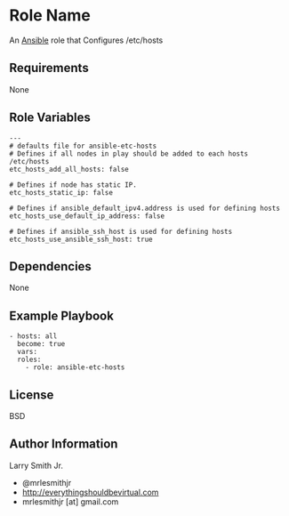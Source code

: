 Role Name
=========

An [Ansible] role that Configures /etc/hosts

Requirements
------------

None

Role Variables
--------------

```
---
# defaults file for ansible-etc-hosts
# Defines if all nodes in play should be added to each hosts /etc/hosts
etc_hosts_add_all_hosts: false

# Defines if node has static IP.
etc_hosts_static_ip: false

# Defines if ansible_default_ipv4.address is used for defining hosts
etc_hosts_use_default_ip_address: false

# Defines if ansible_ssh_host is used for defining hosts
etc_hosts_use_ansible_ssh_host: true
```

Dependencies
------------

None

Example Playbook
----------------

```
- hosts: all
  become: true
  vars:
  roles:
    - role: ansible-etc-hosts
```

License
-------

BSD

Author Information
------------------

Larry Smith Jr.
- @mrlesmithjr
- http://everythingshouldbevirtual.com
- mrlesmithjr [at] gmail.com

[Ansible]: <https://www.ansible.com>
